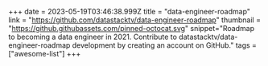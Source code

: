 +++
date = 2023-05-19T03:46:38.999Z
title = "data-engineer-roadmap"
link = "https://github.com/datastacktv/data-engineer-roadmap"
thumbnail = "https://github.githubassets.com/pinned-octocat.svg"
snippet="Roadmap to becoming a data engineer in 2021. Contribute to datastacktv/data-engineer-roadmap development by creating an account on GitHub."
tags = ["awesome-list"]
+++
